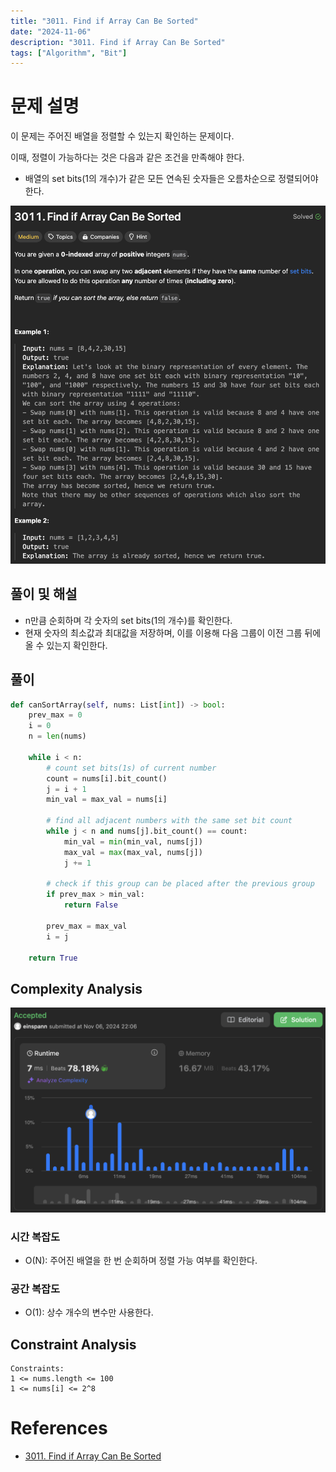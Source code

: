 ```yaml
---
title: "3011. Find if Array Can Be Sorted"
date: "2024-11-06"
description: "3011. Find if Array Can Be Sorted"
tags: ["Algorithm", "Bit"]
---
```


# 문제 설명
이 문제는 주어진 배열을 정렬할 수 있는지 확인하는 문제이다.

이때, 정렬이 가능하다는 것은 다음과 같은 조건을 만족해야 한다.

- 배열의 set bits(1의 개수)가 같은 모든 연속된 숫자들은 오름차순으로 정렬되어야 한다.

![3011](../../../images/LEET/3011/3011.png)

## 풀이 및 해설
- n만큼 순회하며 각 숫자의 set bits(1의 개수)를 확인한다.
- 현재 숫자의 최소값과 최대값을 저장하며, 이를 이용해 다음 그룹이 이전 그룹 뒤에 올 수 있는지 확인한다.

## 풀이
```python
def canSortArray(self, nums: List[int]) -> bool:
    prev_max = 0
    i = 0
    n = len(nums)

    while i < n:
        # count set bits(1s) of current number
        count = nums[i].bit_count()
        j = i + 1
        min_val = max_val = nums[i]

        # find all adjacent numbers with the same set bit count
        while j < n and nums[j].bit_count() == count:
            min_val = min(min_val, nums[j])
            max_val = max(max_val, nums[j])
            j += 1
        
        # check if this group can be placed after the previous group
        if prev_max > min_val:
            return False
        
        prev_max = max_val
        i = j
    
    return True
```

## Complexity Analysis
![tc](../../../images/LEET/3011/tc.png)

### 시간 복잡도
- O(N): 주어진 배열을 한 번 순회하며 정렬 가능 여부를 확인한다.

### 공간 복잡도
- O(1): 상수 개수의 변수만 사용한다.

## Constraint Analysis
```
Constraints:
1 <= nums.length <= 100
1 <= nums[i] <= 2^8
```

# References
- [3011. Find if Array Can Be Sorted](https://leetcode.com/problems/find-if-array-can-be-sorted/)